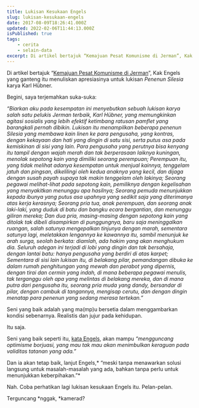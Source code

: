 ```yaml
---
title: Lukisan Kesukaan Engels
slug: lukisan-kesukaan-engels
date: 2017-08-09T18:26:41.000Z
updated: 2022-02-06T11:44:13.000Z
isPublished: true
tags: 
    - cerita
    - selain-data
excerpt: Di artikel bertajuk “Kemajuan Pesat Komunisme di Jerman”, Kak Engels yang ganteng itu menuliskan apresiasinya untuk lukisan Penenun Silesia…
---
```


Di artikel bertajuk “[Kemajuan Pesat Komunisme di Jerman](https://www.marxists.org/archive/marx/works/1844/11/09.htm)”, Kak Engels yang ganteng itu menuliskan apresiasinya untuk lukisan *Penenun Silesia* karya Karl Hübner.

Begini, saya terjemahkan suka-suka:

*“Biarkan aku pada kesempatan ini menyebutkan sebuah lukisan karya salah satu pelukis Jerman terbaik, Karl Hübner, yang memungkinkan agitasi sosialis yang lebih efektif ketimbang ratusan pamflet yang barangkali pernah dibikin. Lukisan itu menampilkan beberapa penenun Silesia yang membawa kain linen ke para pengusaha, yang kontras, dengan kekayaan dan hati yang dingin di satu sisi, serta putus asa pada kemiskinan di sisi yang lain. Para pengusaha yang perutnya bisa kenyang itu tampil dengan wajah merah dan tak berperasaan laiknya kuningan, menolak sepotong kain yang dimiliki seorang perempuan; Perempuan itu, yang tidak melihat adanya kesempatan untuk menjual kainnya, tenggelam jatuh dan pingsan, dikelilingi oleh kedua anaknya yang kecil, dan dijaga dengan susah payah supaya tak makin tenggelam oleh lakinya; Seorang pegawai melihat-lihat pada sepotong kain, pemiliknya dengan kegelisahan yang menyakitkan menunggu apa hasilnya; Seorang pemuda menunjukkan kepada ibunya yang putus asa upahnya yang sedikit saja yang diterimanya atas kerja kerasnya; Seorang pria tua, anak perempuan, dan seorang anak laki-laki, yang duduk di batu dan bangku ecara bergantian, dan menunggu giliran mereka; Dan dua pria, masing-masing dengan sepotong kain yang ditolak tak dibeli disampirkan di punggungnya, baru saja meninggalkan ruangan, salah satunya mengepalkan tinjunya dengan marah, sementara satunya lagi, meletakkan lengannya ke kawannya itu, sambil menunjuk ke arah surga, seolah berkata: diamlah, ada hakim yang akan menghukum dia. Seluruh adegan ini terjadi di lobi yang dingin dan tak bersahaja, dengan lantai batu: hanya pengusaha yang berdiri di atas karpet; Sementara di sisi lain lukisan itu, di belakang pilar, pemandangan dibuka ke dalam rumah penghitungan yang mewah dan perabot yang dipernis, dengan tirai dan cermin yang indah, di mana beberapa pegawai menulis, tak terganggu oleh apa yang melintas di belakang mereka, dan di mana putra dari pengusaha itu, seorang pria muda yang dandy, bersandar di pilar, dengan cambuk di tangannya, mengisap cerutu, dan dengan dingin menatap para penenun yang sedang merasa tertekan.”*

Seni yang baik adalah yang ma(mp)u bersetia dalam menggambarkan kondisi sebenarnya. Realistis dan jujur pada kehidupan.

Itu saja.

Seni yang baik seperti itu, [kata Engels](http://ml-review.ca/aml/SocialistArt/Final-ME_LASSALLE.htm), akan mampu *“mengguncang optimisme borjuasi, yang mau tak mau akan menimbulkan keraguan pada validitas tatanan yang ada.”*

Dan ia akan tetap baik, lanjut Engels,* “meski tanpa menawarkan solusi langsung untuk masalah-masalah yang ada, bahkan tanpa perlu untuk menunjukkan keberpihakan.”*

Nah. Coba perhatikan lagi lukisan kesukaan Engels itu. Pelan-pelan.

Terguncang *nggak, *kamerad?
